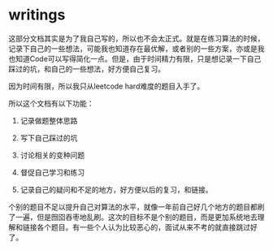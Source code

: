 # writings

这部分文档其实是为了我自己写的，所以也不会太正式。就是在练习算法的时候，记录下自己的一些想法，可能我也知道存在最优解，或者别的一些方案，亦或是我也知道Code可以写得简化一点。但是，由于时间精力有限，只是想记录一下自己踩过的坑，和自己的一些想法，好方便自己复习。

因为时间有限，所以我只从leetcode hard难度的题目入手了。

所以这个文档有以下功能：

1. 记录做题整体思路

2. 写下自己踩过的坑

3. 讨论相关的变种问题

4. 督促自己学习和练习

5. 记录自己的疑问和不足的地方，好方便以后的复习，和链接。


个别的题目不足以提升自己对算法的水平，就像一年前自己好几个地方的题目都刷了一遍，但是囫囵吞枣地乱刷。这次的目标不是个别的题目，而是更加系统地去理解和链接各个题目。有一些个人认为比较恶心的，面试从来不考的就直接跳过好了。

